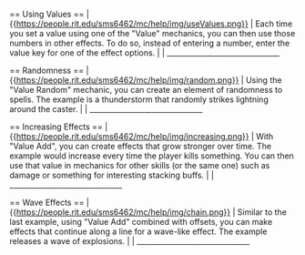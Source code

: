 == Using Values ==
| {{https://people.rit.edu/sms6462/mc/help/img/useValues.png}} | Each time you set a value using one of the "Value" mechanics, you can then use those numbers in other effects. To do so, instead of entering a number, enter the value key for one of the effect options. |
| _______________________________ 

== Randomness ==
| {{https://people.rit.edu/sms6462/mc/help/img/random.png}} | Using the "Value Random" mechanic, you can create an element of randomness to spells. The example is a thunderstorm that randomly strikes lightning around the caster. |
| _______________________________ 

== Increasing Effects ==
| {{https://people.rit.edu/sms6462/mc/help/img/increasing.png}} | With "Value Add", you can create effects that grow stronger over time. The example would increase every time the player kills something. You can then use that value in mechanics for other skills (or the same one) such as damage or something for interesting stacking buffs. |
| _______________________________ 

== Wave Effects == 
| {{https://people.rit.edu/sms6462/mc/help/img/chain.png}} | Similar to the last example, using "Value Add" combined with offsets, you can make effects that continue along a line for a wave-like effect. The example releases a wave of explosions. |
| _______________________________ 
